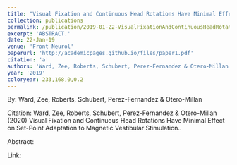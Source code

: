 ```yaml
---
title: "Visual Fixation and Continuous Head Rotations Have Minimal Effect on Set-Point Adaptation to Magnetic Vestibular Stimulation."
collection: publications
permalink: /publication/2019-01-22-VisualFixationAndContinuousHeadRotationsHaveMinimalEffectOnSet_
excerpt: 'ABSTRACT.'
date: 22-Jan-19
venue: 'Front Neurol'
paperurl: 'http://academicpages.github.io/files/paper1.pdf'
citation: 'a'
authors: 'Ward, Zee, Roberts, Schubert, Perez-Fernandez & Otero-Millan'
year: '2019'
coloryear: 233,168,0,0.2
---
```


By: Ward, Zee, Roberts, Schubert, Perez-Fernandez & Otero-Millan

Citation: Ward, Zee, Roberts, Schubert, Perez-Fernandez & Otero-Millan (2020) Visual Fixation and Continuous Head Rotations Have Minimal Effect on Set-Point Adaptation to Magnetic Vestibular Stimulation.. 

Abstract: 

Link: 
